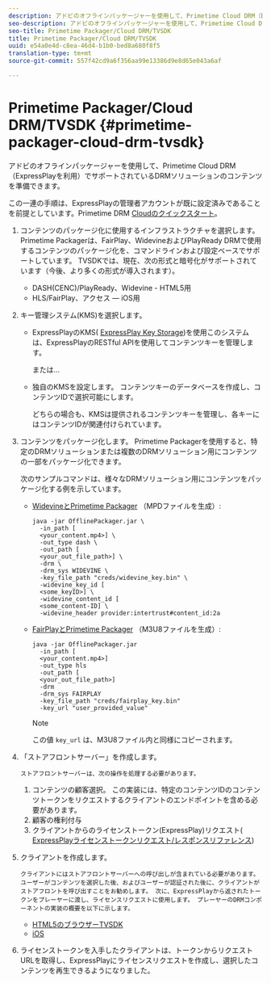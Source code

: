 ```yaml
---
description: アドビのオフラインパッケージャーを使用して、Primetime Cloud DRM（ExpressPlayを利用）でサポートされているDRMソリューションのコンテンツを準備できます。
seo-description: アドビのオフラインパッケージャーを使用して、Primetime Cloud DRM（ExpressPlayを利用）でサポートされているDRMソリューションのコンテンツを準備できます。
seo-title: Primetime Packager/Cloud DRM/TVSDK
title: Primetime Packager/Cloud DRM/TVSDK
uuid: e54a0e4d-c8ea-46d4-b1b0-bed8a680f8f5
translation-type: tm+mt
source-git-commit: 557f42cd9a6f356aa99e13386d9e8d65e043a6af

---
```



# Primetime Packager/Cloud DRM/TVSDK {#primetime-packager-cloud-drm-tvsdk}

アドビのオフラインパッケージャーを使用して、Primetime Cloud DRM（ExpressPlayを利用）でサポートされているDRMソリューションのコンテンツを準備できます。

この一連の手順は、ExpressPlayの管理者アカウントが既に設定済みであることを前提としています。Primetime DRM [Cloudのクイックスタート](../../../multi-drm-workflows/quick-start/quick-overview.md)。
1. コンテンツのパッケージ化に使用するインフラストラクチャを選択します。 Primetime Packagerは、FairPlay、WidevineおよびPlayReady DRMで使用するコンテンツのパッケージ化を、コマンドラインおよび設定ベースでサポートしています。 TVSDKでは、現在、次の形式と暗号化がサポートされています（今後、より多くの形式が導入されます）。

   * DASH(CENC)/PlayReady、Widevine - HTML5用
   * HLS/FairPlay、アクセス — iOS用

1. キー管理システム(KMS)を選択します。

   * ExpressPlayのKMS( [ExpressPlay Key Storage](https://www.expressplay.com/developer/key-storage/))を使用このシステムは、ExpressPlayのRESTful APIを使用してコンテンツキーを管理します。

      または…

   * 独自のKMSを設定します。 コンテンツキーのデータベースを作成し、コンテンツIDで選択可能にします。

      どちらの場合も、KMSは提供されるコンテンツキーを管理し、各キーにはコンテンツIDが関連付けられています。

1. コンテンツをパッケージ化します。 Primetime Packagerを使用すると、特定のDRMソリューションまたは複数のDRMソリューション用にコンテンツの一部をパッケージ化できます。

   次のサンプルコマンドは、様々なDRMソリューション用にコンテンツをパッケージ化する例を示しています。

   * [WidevineとPrimetime Packager](https://helpx.adobe.com/content/dam/help/en/primetime/guides/offline_packager_getting_started.pdf#page=19) （MPDファイルを生成）:

      ```
      java -jar OfflinePackager.jar \ 
        -in_path [ 
        <your_content.mp4>] \ 
        -out_type dash \ 
        -out_path [ 
        <your_out_file_path>] \ 
        -drm \ 
        -drm_sys WIDEVINE \ 
        -key_file_path "creds/widevine_key.bin" \ 
        -widevine_key_id [ 
        <some_keyID>] \ 
        -widevine_content_id [ 
        <some_content-ID] \ 
        -widevine_header provider:intertrust#content_id:2a
      ```

   * [FairPlayとPrimetime Packager](https://helpx.adobe.com/content/dam/help/en/primetime/guides/offline_packager_getting_started.pdf#page=20) （M3U8ファイルを生成）:

      ```
      java -jar OfflinePackager.jar  
        -in_path [ 
        <your_content.mp4>]  
        -out_type hls  
        -out_path [ 
        <your_out_file_path>]  
        -drm  
        -drm_sys FAIRPLAY  
        -key_file_path "creds/fairplay_key.bin"  
        -key_url "user_provided_value"
      ```

      >[!NOTE]
      >
      >この値 `key_url` は、M3U8ファイル内と同様にコピーされます。

1. 「ストアフロントサーバー」を作成します。

       ストアフロントサーバーは、次の操作を処理する必要があります。
   
   1. コンテンツの顧客選択。 この実装には、特定のコンテンツIDのコンテンツトークンをリクエストするクライアントのエンドポイントを含める必要があります。
   1. 顧客の権利付与
   1. クライアントからのライセンストークン(ExpressPlay)リクエスト( [ExpressPlayライセンストークンリクエスト/レスポンスリファレンス](../../../multi-drm-workflows/license-token-req-resp-ref/license-req-resp-overview.md))

1. クライアントを作成します。

       クライアントにはストアフロントサーバーへの呼び出しが含まれている必要があります。 ユーザーがコンテンツを選択した後、およびユーザーが認証された後に、クライアントがストアフロントを呼び出すことをお勧めします。 次に、ExpressPlayから返されたトークンをプレーヤーに渡し、ライセンスリクエストに使用します。 プレーヤーのDRMコンポーネントの実装の概要を以下に示します。
   
   * [HTML5のブラウザーTVSDK](https://help.adobe.com/en_US/primetime/psdk/browser_tvsdk/index.html#PSDKs-reference-DRM_interface_overview)
   * [iOS](../../../../programming/tvsdk-3x-ios-prog/ios-3x-drm-content-security/ios-3x-apple-fairplay-tvsdk.md)

1. ライセンストークンを入手したクライアントは、トークンからリクエストURLを取得し、ExpressPlayにライセンスリクエストを作成し、選択したコンテンツを再生できるようになりました。
